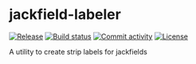 # jackfield-labeler

[![Release](https://img.shields.io/github/v/release/capp3/jackfield-labeler)](https://img.shields.io/github/v/release/capp3/jackfield-labeler)
[![Build status](https://img.shields.io/github/actions/workflow/status/capp3/jackfield-labeler/main.yml?branch=main)](https://github.com/capp3/jackfield-labeler/actions/workflows/main.yml?query=branch%3Amain)
[![Commit activity](https://img.shields.io/github/commit-activity/m/capp3/jackfield-labeler)](https://img.shields.io/github/commit-activity/m/capp3/jackfield-labeler)
[![License](https://img.shields.io/github/license/capp3/jackfield-labeler)](https://img.shields.io/github/license/capp3/jackfield-labeler)

A utility to create strip labels for jackfields

